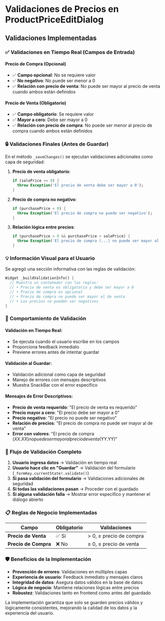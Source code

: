 # Validaciones de Precios en ProductPriceEditDialog

## Validaciones Implementadas

### ✅ **Validaciones en Tiempo Real (Campos de Entrada)**

#### Precio de Compra (Opcional)
- ✅ **Campo opcional**: No se requiere valor
- ✅ **No negativo**: No puede ser menor a 0
- ✅ **Relación con precio de venta**: No puede ser mayor al precio de venta cuando ambos están definidos

#### Precio de Venta (Obligatorio)
- ✅ **Campo obligatorio**: Se requiere valor
- ✅ **Mayor a cero**: Debe ser mayor a 0
- ✅ **Relación con precio de compra**: No puede ser menor al precio de compra cuando ambos están definidos

### 🔒 **Validaciones Finales (Antes de Guardar)**

En el método `_saveChanges()` se ejecutan validaciones adicionales como capa de seguridad:

1. **Precio de venta obligatorio**:
   ```dart
   if (salePrice <= 0) {
     throw Exception('El precio de venta debe ser mayor a 0');
   }
   ```

2. **Precio de compra no negativo**:
   ```dart
   if (purchasePrice < 0) {
     throw Exception('El precio de compra no puede ser negativo');
   }
   ```

3. **Relación lógica entre precios**:
   ```dart
   if (purchasePrice > 0 && purchasePrice > salePrice) {
     throw Exception('El precio de compra (...) no puede ser mayor al precio de venta (...)');
   }
   ```

### 💡 **Información Visual para el Usuario**

Se agregó una sección informativa con las reglas de validación:

```dart
Widget _buildValidationInfo() {
  // Muestra un contenedor con las reglas:
  // • Precio de venta es obligatorio y debe ser mayor a 0
  // • Precio de compra es opcional
  // • Precio de compra no puede ser mayor al de venta
  // • Los precios no pueden ser negativos
}
```

### 🎯 **Comportamiento de Validación**

#### Validación en Tiempo Real:
- Se ejecuta cuando el usuario escribe en los campos
- Proporciona feedback inmediato
- Previene errores antes de intentar guardar

#### Validación al Guardar:
- Validación adicional como capa de seguridad
- Manejo de errores con mensajes descriptivos
- Muestra SnackBar con el error específico

#### Mensajes de Error Descriptivos:
- **Precio de venta requerido**: "El precio de venta es requerido"
- **Precio mayor a cero**: "El precio debe ser mayor a 0"
- **Precio negativo**: "El precio no puede ser negativo"
- **Relación de precios**: "El precio de compra no puede ser mayor al de venta"
- **Error con valores**: "El precio de compra ($XX.XX) no puede ser mayor al precio de venta ($YY.YY)"

### 🔄 **Flujo de Validación Completo**

1. **Usuario ingresa datos** → Validación en tiempo real
2. **Usuario hace clic en "Guardar"** → Validación del formulario (`_formKey.currentState!.validate()`)
3. **Si pasa validación del formulario** → Validaciones adicionales de seguridad
4. **Si todas las validaciones pasan** → Proceder con el guardado
5. **Si alguna validación falla** → Mostrar error específico y mantener el diálogo abierto

### 📋 **Reglas de Negocio Implementadas**

| Campo | Obligatorio | Validaciones |
|-------|------------|-------------|
| **Precio de Venta** | ✅ Sí | > 0, ≥ precio de compra |
| **Precio de Compra** | ❌ No | ≥ 0, ≤ precio de venta |

### 🛡️ **Beneficios de la Implementación**

- **Prevención de errores**: Validaciones en múltiples capas
- **Experiencia de usuario**: Feedback inmediato y mensajes claros
- **Integridad de datos**: Asegura datos válidos en la base de datos
- **Lógica de negocio**: Mantiene relaciones lógicas entre precios
- **Robustez**: Validaciones tanto en frontend como antes del guardado

La implementación garantiza que solo se guarden precios válidos y lógicamente consistentes, mejorando la calidad de los datos y la experiencia del usuario.

